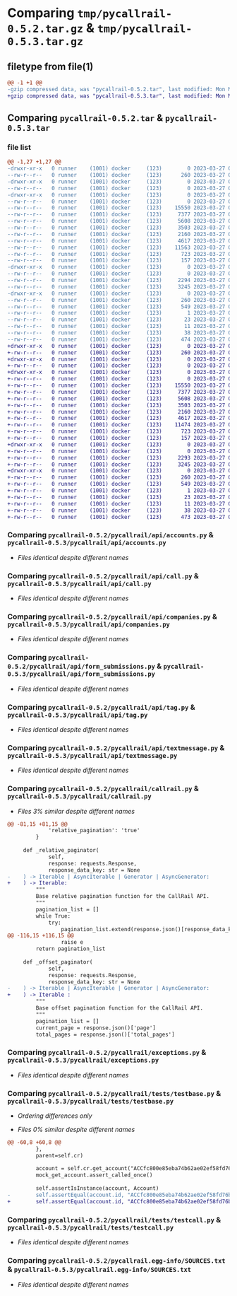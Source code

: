# Comparing `tmp/pycallrail-0.5.2.tar.gz` & `tmp/pycallrail-0.5.3.tar.gz`

## filetype from file(1)

```diff
@@ -1 +1 @@
-gzip compressed data, was "pycallrail-0.5.2.tar", last modified: Mon Mar 27 07:41:12 2023, max compression
+gzip compressed data, was "pycallrail-0.5.3.tar", last modified: Mon Mar 27 08:02:12 2023, max compression
```

## Comparing `pycallrail-0.5.2.tar` & `pycallrail-0.5.3.tar`

### file list

```diff
@@ -1,27 +1,27 @@
-drwxr-xr-x   0 runner    (1001) docker     (123)        0 2023-03-27 07:41:12.160972 pycallrail-0.5.2/
--rw-r--r--   0 runner    (1001) docker     (123)      260 2023-03-27 07:41:12.160972 pycallrail-0.5.2/PKG-INFO
-drwxr-xr-x   0 runner    (1001) docker     (123)        0 2023-03-27 07:41:12.156973 pycallrail-0.5.2/pycallrail/
--rw-r--r--   0 runner    (1001) docker     (123)        0 2023-03-27 07:41:01.000000 pycallrail-0.5.2/pycallrail/__init__.py
-drwxr-xr-x   0 runner    (1001) docker     (123)        0 2023-03-27 07:41:12.160972 pycallrail-0.5.2/pycallrail/api/
--rw-r--r--   0 runner    (1001) docker     (123)        0 2023-03-27 07:41:01.000000 pycallrail-0.5.2/pycallrail/api/__init__.py
--rw-r--r--   0 runner    (1001) docker     (123)    15550 2023-03-27 07:41:01.000000 pycallrail-0.5.2/pycallrail/api/accounts.py
--rw-r--r--   0 runner    (1001) docker     (123)     7377 2023-03-27 07:41:01.000000 pycallrail-0.5.2/pycallrail/api/call.py
--rw-r--r--   0 runner    (1001) docker     (123)     5608 2023-03-27 07:41:01.000000 pycallrail-0.5.2/pycallrail/api/companies.py
--rw-r--r--   0 runner    (1001) docker     (123)     3503 2023-03-27 07:41:01.000000 pycallrail-0.5.2/pycallrail/api/form_submissions.py
--rw-r--r--   0 runner    (1001) docker     (123)     2160 2023-03-27 07:41:01.000000 pycallrail-0.5.2/pycallrail/api/tag.py
--rw-r--r--   0 runner    (1001) docker     (123)     4617 2023-03-27 07:41:01.000000 pycallrail-0.5.2/pycallrail/api/textmessage.py
--rw-r--r--   0 runner    (1001) docker     (123)    11563 2023-03-27 07:41:01.000000 pycallrail-0.5.2/pycallrail/callrail.py
--rw-r--r--   0 runner    (1001) docker     (123)      723 2023-03-27 07:41:01.000000 pycallrail-0.5.2/pycallrail/exceptions.py
--rw-r--r--   0 runner    (1001) docker     (123)      157 2023-03-27 07:41:01.000000 pycallrail-0.5.2/pycallrail/helpers.py
-drwxr-xr-x   0 runner    (1001) docker     (123)        0 2023-03-27 07:41:12.160972 pycallrail-0.5.2/pycallrail/tests/
--rw-r--r--   0 runner    (1001) docker     (123)        0 2023-03-27 07:41:01.000000 pycallrail-0.5.2/pycallrail/tests/__init__.py
--rw-r--r--   0 runner    (1001) docker     (123)     2294 2023-03-27 07:41:01.000000 pycallrail-0.5.2/pycallrail/tests/testbase.py
--rw-r--r--   0 runner    (1001) docker     (123)     3245 2023-03-27 07:41:01.000000 pycallrail-0.5.2/pycallrail/tests/testcall.py
-drwxr-xr-x   0 runner    (1001) docker     (123)        0 2023-03-27 07:41:12.156973 pycallrail-0.5.2/pycallrail.egg-info/
--rw-r--r--   0 runner    (1001) docker     (123)      260 2023-03-27 07:41:12.000000 pycallrail-0.5.2/pycallrail.egg-info/PKG-INFO
--rw-r--r--   0 runner    (1001) docker     (123)      549 2023-03-27 07:41:12.000000 pycallrail-0.5.2/pycallrail.egg-info/SOURCES.txt
--rw-r--r--   0 runner    (1001) docker     (123)        1 2023-03-27 07:41:12.000000 pycallrail-0.5.2/pycallrail.egg-info/dependency_links.txt
--rw-r--r--   0 runner    (1001) docker     (123)       23 2023-03-27 07:41:12.000000 pycallrail-0.5.2/pycallrail.egg-info/requires.txt
--rw-r--r--   0 runner    (1001) docker     (123)       11 2023-03-27 07:41:12.000000 pycallrail-0.5.2/pycallrail.egg-info/top_level.txt
--rw-r--r--   0 runner    (1001) docker     (123)       38 2023-03-27 07:41:12.160972 pycallrail-0.5.2/setup.cfg
--rw-r--r--   0 runner    (1001) docker     (123)      474 2023-03-27 07:41:01.000000 pycallrail-0.5.2/setup.py
+drwxr-xr-x   0 runner    (1001) docker     (123)        0 2023-03-27 08:02:12.275301 pycallrail-0.5.3/
+-rw-r--r--   0 runner    (1001) docker     (123)      260 2023-03-27 08:02:12.275301 pycallrail-0.5.3/PKG-INFO
+drwxr-xr-x   0 runner    (1001) docker     (123)        0 2023-03-27 08:02:12.271301 pycallrail-0.5.3/pycallrail/
+-rw-r--r--   0 runner    (1001) docker     (123)        0 2023-03-27 08:01:59.000000 pycallrail-0.5.3/pycallrail/__init__.py
+drwxr-xr-x   0 runner    (1001) docker     (123)        0 2023-03-27 08:02:12.275301 pycallrail-0.5.3/pycallrail/api/
+-rw-r--r--   0 runner    (1001) docker     (123)        0 2023-03-27 08:01:59.000000 pycallrail-0.5.3/pycallrail/api/__init__.py
+-rw-r--r--   0 runner    (1001) docker     (123)    15550 2023-03-27 08:01:59.000000 pycallrail-0.5.3/pycallrail/api/accounts.py
+-rw-r--r--   0 runner    (1001) docker     (123)     7377 2023-03-27 08:01:59.000000 pycallrail-0.5.3/pycallrail/api/call.py
+-rw-r--r--   0 runner    (1001) docker     (123)     5608 2023-03-27 08:01:59.000000 pycallrail-0.5.3/pycallrail/api/companies.py
+-rw-r--r--   0 runner    (1001) docker     (123)     3503 2023-03-27 08:01:59.000000 pycallrail-0.5.3/pycallrail/api/form_submissions.py
+-rw-r--r--   0 runner    (1001) docker     (123)     2160 2023-03-27 08:01:59.000000 pycallrail-0.5.3/pycallrail/api/tag.py
+-rw-r--r--   0 runner    (1001) docker     (123)     4617 2023-03-27 08:01:59.000000 pycallrail-0.5.3/pycallrail/api/textmessage.py
+-rw-r--r--   0 runner    (1001) docker     (123)    11474 2023-03-27 08:01:59.000000 pycallrail-0.5.3/pycallrail/callrail.py
+-rw-r--r--   0 runner    (1001) docker     (123)      723 2023-03-27 08:01:59.000000 pycallrail-0.5.3/pycallrail/exceptions.py
+-rw-r--r--   0 runner    (1001) docker     (123)      157 2023-03-27 08:01:59.000000 pycallrail-0.5.3/pycallrail/helpers.py
+drwxr-xr-x   0 runner    (1001) docker     (123)        0 2023-03-27 08:02:12.275301 pycallrail-0.5.3/pycallrail/tests/
+-rw-r--r--   0 runner    (1001) docker     (123)        0 2023-03-27 08:01:59.000000 pycallrail-0.5.3/pycallrail/tests/__init__.py
+-rw-r--r--   0 runner    (1001) docker     (123)     2293 2023-03-27 08:01:59.000000 pycallrail-0.5.3/pycallrail/tests/testbase.py
+-rw-r--r--   0 runner    (1001) docker     (123)     3245 2023-03-27 08:01:59.000000 pycallrail-0.5.3/pycallrail/tests/testcall.py
+drwxr-xr-x   0 runner    (1001) docker     (123)        0 2023-03-27 08:02:12.271301 pycallrail-0.5.3/pycallrail.egg-info/
+-rw-r--r--   0 runner    (1001) docker     (123)      260 2023-03-27 08:02:12.000000 pycallrail-0.5.3/pycallrail.egg-info/PKG-INFO
+-rw-r--r--   0 runner    (1001) docker     (123)      549 2023-03-27 08:02:12.000000 pycallrail-0.5.3/pycallrail.egg-info/SOURCES.txt
+-rw-r--r--   0 runner    (1001) docker     (123)        1 2023-03-27 08:02:12.000000 pycallrail-0.5.3/pycallrail.egg-info/dependency_links.txt
+-rw-r--r--   0 runner    (1001) docker     (123)       23 2023-03-27 08:02:12.000000 pycallrail-0.5.3/pycallrail.egg-info/requires.txt
+-rw-r--r--   0 runner    (1001) docker     (123)       11 2023-03-27 08:02:12.000000 pycallrail-0.5.3/pycallrail.egg-info/top_level.txt
+-rw-r--r--   0 runner    (1001) docker     (123)       38 2023-03-27 08:02:12.275301 pycallrail-0.5.3/setup.cfg
+-rw-r--r--   0 runner    (1001) docker     (123)      473 2023-03-27 08:01:59.000000 pycallrail-0.5.3/setup.py
```

### Comparing `pycallrail-0.5.2/pycallrail/api/accounts.py` & `pycallrail-0.5.3/pycallrail/api/accounts.py`

 * *Files identical despite different names*

### Comparing `pycallrail-0.5.2/pycallrail/api/call.py` & `pycallrail-0.5.3/pycallrail/api/call.py`

 * *Files identical despite different names*

### Comparing `pycallrail-0.5.2/pycallrail/api/companies.py` & `pycallrail-0.5.3/pycallrail/api/companies.py`

 * *Files identical despite different names*

### Comparing `pycallrail-0.5.2/pycallrail/api/form_submissions.py` & `pycallrail-0.5.3/pycallrail/api/form_submissions.py`

 * *Files identical despite different names*

### Comparing `pycallrail-0.5.2/pycallrail/api/tag.py` & `pycallrail-0.5.3/pycallrail/api/tag.py`

 * *Files identical despite different names*

### Comparing `pycallrail-0.5.2/pycallrail/api/textmessage.py` & `pycallrail-0.5.3/pycallrail/api/textmessage.py`

 * *Files identical despite different names*

### Comparing `pycallrail-0.5.2/pycallrail/callrail.py` & `pycallrail-0.5.3/pycallrail/callrail.py`

 * *Files 3% similar despite different names*

```diff
@@ -81,15 +81,15 @@
             'relative_pagination': 'true'
         }
 
     def _relative_paginator(
             self,
             response: requests.Response,
             response_data_key: str = None
-    ) -> Iterable | AsyncIterable | Generator | AsyncGenerator:
+    ) -> Iterable:
         """
         Base relative pagination function for the CallRail API.
         """
         pagination_list = []
         while True:
             try:
                 pagination_list.extend(response.json()[response_data_key])
@@ -116,15 +116,15 @@
                 raise e
         return pagination_list
     
     def _offset_paginator(
             self,
             response: requests.Response,
             response_data_key: str = None
-    ) -> Iterable | AsyncIterable | Generator | AsyncGenerator:
+    ) -> Iterable :
         """
         Base offset pagination function for the CallRail API.
         """
         pagination_list = []
         current_page = response.json()['page']
         total_pages = response.json()['total_pages']
```

### Comparing `pycallrail-0.5.2/pycallrail/exceptions.py` & `pycallrail-0.5.3/pycallrail/exceptions.py`

 * *Files identical despite different names*

### Comparing `pycallrail-0.5.2/pycallrail/tests/testbase.py` & `pycallrail-0.5.3/pycallrail/tests/testbase.py`

 * *Ordering differences only*

 * *Files 0% similar despite different names*

```diff
@@ -60,8 +60,8 @@
         },
         parent=self.cr)
 
         account = self.cr.get_account("ACCfc800e85eba74b62ae02ef58fd76b0db")
         mock_get_account.assert_called_once()
 
         self.assertIsInstance(account, Account)
-        self.assertEqual(account.id, "ACCfc800e85eba74b62ae02ef58fd76b0db")
+        self.assertEqual(account.id, "ACCfc800e85eba74b62ae02ef58fd76b0db")
```

### Comparing `pycallrail-0.5.2/pycallrail/tests/testcall.py` & `pycallrail-0.5.3/pycallrail/tests/testcall.py`

 * *Files identical despite different names*

### Comparing `pycallrail-0.5.2/pycallrail.egg-info/SOURCES.txt` & `pycallrail-0.5.3/pycallrail.egg-info/SOURCES.txt`

 * *Files identical despite different names*

